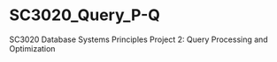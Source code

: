 # SC3020_Query_P-Q

SC3020 Database Systems Principles Project 2: Query Processing and Optimization
